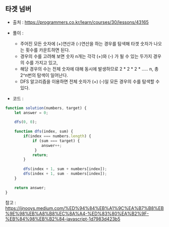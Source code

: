 ## 타겟 넘버
- 출처 : https://programmers.co.kr/learn/courses/30/lessons/43165
- 풀이 : 
  - 주어진 모든 숫자에 (+)연산과 (-)연산을 하는 경우를 탐색해 타겟 숫자가 나오는 횟수를 카운트하면 된다. 
  - 경우의 수를 고려해 보면 숫자 n개는 각각 (+)와 (-) 가 될 수 있는 두가지 경우의 수를 가지고 있고, 
  - 해당 경우의 수는 전체 숫자에 대해 동시에 발생하므로 2 * 2 * 2 * ….. n, 총 2^n번의 탐색이 일어난다.
  - DFS 알고리즘을 이용하면 전체 숫자가 (+) (-)일 모든 경우의 수를 탐색할 수 있다.

- 코드 : 

```javascript
function solution(numbers, target) {
    let answer = 0;
    
    dfs(0, 0);
    
    function dfs(index, sum) {
        if(index === numbers.length) {
            if (sum === target) {
                answer++;
             }
            return;
        }
        
        dfs(index + 1, sum + numbers[index]);
        dfs(index + 1, sum - numbers[index]);
    }
    
    return answer;
}
```

참고 : https://jjnooys.medium.com/%ED%94%84%EB%A1%9C%EA%B7%B8%EB%9E%98%EB%A8%B8%EC%8A%A4-%ED%83%80%EA%B2%9F-%EB%84%98%EB%B2%84-javascript-1d7983d423b5
